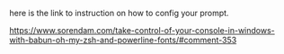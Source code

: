 here is the link to instruction on how to config your
prompt.

https://www.sorendam.com/take-control-of-your-console-in-windows-with-babun-oh-my-zsh-and-powerline-fonts/#comment-353
